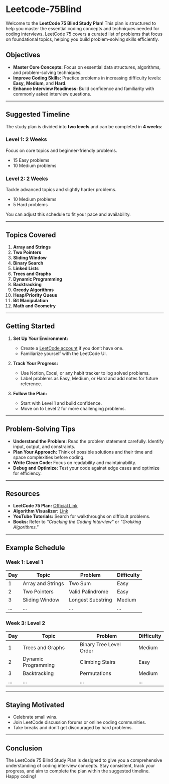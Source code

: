 # Leetcode-75Blind

Welcome to the **LeetCode 75 Blind Study Plan**! This plan is structured to help you master the essential coding concepts and techniques needed for coding interviews. LeetCode 75 covers a curated list of problems that focus on foundational topics, helping you build problem-solving skills efficiently.

## Objectives
- **Master Core Concepts:** Focus on essential data structures, algorithms, and problem-solving techniques.
- **Improve Coding Skills:** Practice problems in increasing difficulty levels: **Easy**, **Medium**, and **Hard**.
- **Enhance Interview Readiness:** Build confidence and familiarity with commonly asked interview questions.

---
## Suggested Timeline
The study plan is divided into **two levels** and can be completed in **4 weeks**:

### Level 1: 2 Weeks
Focus on core topics and beginner-friendly problems.
- 15 Easy problems
- 10 Medium problems

### Level 2: 2 Weeks
Tackle advanced topics and slightly harder problems.
- 10 Medium problems
- 5 Hard problems

You can adjust this schedule to fit your pace and availability.

---

## Topics Covered
1. **Array and Strings**
2. **Two Pointers**
3. **Sliding Window**
4. **Binary Search**
5. **Linked Lists**
6. **Trees and Graphs**
7. **Dynamic Programming**
8. **Backtracking**
9. **Greedy Algorithms**
10. **Heap/Priority Queue**
11. **Bit Manipulation**
12. **Math and Geometry**

---

## Getting Started
1. **Set Up Your Environment:**
   - Create a [LeetCode account](https://leetcode.com/) if you don’t have one.
   - Familiarize yourself with the LeetCode UI.

2. **Track Your Progress:**
   - Use Notion, Excel, or any habit tracker to log solved problems.
   - Label problems as Easy, Medium, or Hard and add notes for future reference.

3. **Follow the Plan:**
   - Start with Level 1 and build confidence.
   - Move on to Level 2 for more challenging problems.

---

## Problem-Solving Tips
- **Understand the Problem:** Read the problem statement carefully. Identify input, output, and constraints.
- **Plan Your Approach:** Think of possible solutions and their time and space complexities before coding.
- **Write Clean Code:** Focus on readability and maintainability.
- **Debug and Optimize:** Test your code against edge cases and optimize for efficiency.

---

## Resources
- **LeetCode 75 Plan:** [Official Link](https://leetcode.com/study-plan/leetcode-75/)
- **Algorithm Visualizer:** [Link](https://algorithm-visualizer.org/)
- **YouTube Tutorials:** Search for walkthroughs on difficult problems.
- **Books:** Refer to *"Cracking the Coding Interview"* or *"Grokking Algorithms."*

---

## Example Schedule

### Week 1: Level 1
| Day | Topic                | Problem                  | Difficulty |
|-----|----------------------|--------------------------|------------|
| 1   | Array and Strings    | Two Sum                 | Easy       |
| 2   | Two Pointers         | Valid Palindrome        | Easy       |
| 3   | Sliding Window       | Longest Substring       | Medium     |
| ... | ...                  | ...                      | ...        |

### Week 3: Level 2
| Day | Topic                | Problem                  | Difficulty |
|-----|----------------------|--------------------------|------------|
| 1   | Trees and Graphs     | Binary Tree Level Order | Medium     |
| 2   | Dynamic Programming  | Climbing Stairs         | Easy       |
| 3   | Backtracking         | Permutations            | Medium     |
| ... | ...                  | ...                      | ...        |

---

## Staying Motivated
- Celebrate small wins.
- Join LeetCode discussion forums or online coding communities.
- Take breaks and don’t get discouraged by hard problems.

---

## Conclusion
The LeetCode 75 Blind Study Plan is designed to give you a comprehensive understanding of coding interview concepts. Stay consistent, track your progress, and aim to complete the plan within the suggested timeline. Happy coding!
